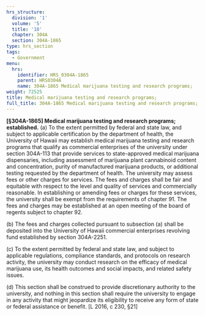 ```yaml
---
hrs_structure:
  division: '1'
  volume: '5'
  title: '18'
  chapter: 304A
  section: 304A-1865
type: hrs_section
tags:
  - Government
menu:
  hrs:
    identifier: HRS_0304A-1865
    parent: HRS0304A
    name: 304A-1865 Medical marijuana testing and research programs;
weight: 72525
title: Medical marijuana testing and research programs;
full_title: 304A-1865 Medical marijuana testing and research programs;
---
```

**[§304A-1865] Medical marijuana testing and research programs; established.** (a) To the extent permitted by federal and state law, and subject to applicable certification by the department of health, the University of Hawaii may establish medical marijuana testing and research programs that qualify as commercial enterprises of the university under section 304A-113 that provide services to state-approved medical marijuana dispensaries, including assessment of marijuana plant cannabinoid content and concentration, purity of manufactured marijuana products, or additional testing requested by the department of health. The university may assess fees or other charges for services. The fees and charges shall be fair and equitable with respect to the level and quality of services and commercially reasonable. In establishing or amending fees or charges for these services, the university shall be exempt from the requirements of chapter 91\. The fees and charges may be established at an open meeting of the board of regents subject to chapter 92.

(b) The fees and charges collected pursuant to subsection (a) shall be deposited into the University of Hawaii commercial enterprises revolving fund established by section 304A-2251.

(c) To the extent permitted by federal and state law, and subject to applicable regulations, compliance standards, and protocols on research activity, the university may conduct research on the efficacy of medical marijuana use, its health outcomes and social impacts, and related safety issues.

(d) This section shall be construed to provide discretionary authority to the university, and nothing in this section shall require the university to engage in any activity that might jeopardize its eligibility to receive any form of state or federal assistance or benefit. [L 2016, c 230, §21]